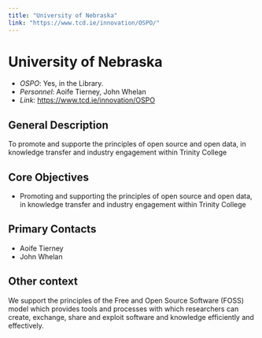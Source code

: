 ```yaml
---
title: "University of Nebraska"
link: "https://www.tcd.ie/innovation/OSPO/"
--- 
```


# University of Nebraska

- *OSPO*: Yes, in the Library.
- *Personnel*:  Aoife Tierney, John Whelan 
- *Link*: https://www.tcd.ie/innovation/OSPO

## General Description

To promote and supporte the principles of open source and open data, in knowledge transfer and industry engagement within Trinity College

## Core Objectives

- Promoting and supporting the principles of open source and open data, in knowledge transfer and industry engagement within Trinity College

## Primary Contacts

- Aoife Tierney 
- John Whelan 

## Other context

We support the principles of the Free and Open Source Software (FOSS) model which provides tools and processes with which researchers can create, exchange, share and exploit software and knowledge efficiently and effectively.